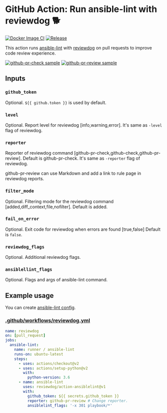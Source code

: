 # GitHub Action: Run ansible-lint with reviewdog 🐕

[![Docker Image CI](https://github.com/reviewdog/action-ansiblelint/workflows/Docker%20Image%20CI/badge.svg?branch=master)](https://github.com/reviewdog/action-ansiblelint/actions)
[![Release](https://img.shields.io/github/v/release/reviewdog/action-ansiblelint?logoColor=orange)](https://github.com/reviewdog/action-ansiblelint/releases)


This action runs [ansible-lint](https://github.com/ansible/ansible-lint) with
[reviewdog](https://github.com/reviewdog/reviewdog) on pull requests to improve
code review experience.

[![github-pr-check sample](https://user-images.githubusercontent.com/20274882/90307579-67142400-df12-11ea-96e9-62710cb1fff0.png)](https://github.com/reviewdog/action-ansiblelint/pull/1)
[![github-pr-review sample](https://user-images.githubusercontent.com/20274882/90307608-c70aca80-df12-11ea-9556-921f1e7e6281.png)](https://github.com/reviewdog/action-ansiblelint/pull/1)

## Inputs

### `github_token`

Optional. `${{ github.token }}` is used by default.

### `level`

Optional. Report level for reviewdog [info,warning,error].
It's same as `-level` flag of reviewdog.

### `reporter`

Reporter of reviewdog command [github-pr-check,github-check,github-pr-review].
Default is github-pr-check.
It's same as `-reporter` flag of reviewdog.

github-pr-review can use Markdown and add a link to rule page in reviewdog reports.

### `filter_mode`

Optional. Filtering mode for the reviewdog command [added,diff_context,file,nofilter]. Default is added.

### `fail_on_error`

Optional. Exit code for reviewdog when errors are found [true,false] Default is `false`.

### `reviewdog_flags`

Optional. Additional reviewdog flags.

### `ansiblellint_flags`

Optional. Flags and args of ansible-lint command.

## Example usage

You can create [ansible-lint config](https://docs.ansible.com/ansible-lint/configuring/configuring.html).

### [.github/workflows/reviewdog.yml](.github/workflows/reviewdog.yml)

```yml
name: reviewdog
on: [pull_request]
jobs:
  ansible-lint:
    name: runner / ansible-lint 
    runs-on: ubuntu-latest
    steps:
      - uses: actions/checkout@v2
      - uses: actions/setup-python@v2
        with:
          python-version: 3.6
      - name: ansible-lint
        uses: reviewdog/action-ansiblelint@v1
        with:
          github_token: ${{ secrets.github_token }}
          reporter: github-pr-review # Change reporter.
          ansiblelint_flags: '-x 301 playbook/*'
```

